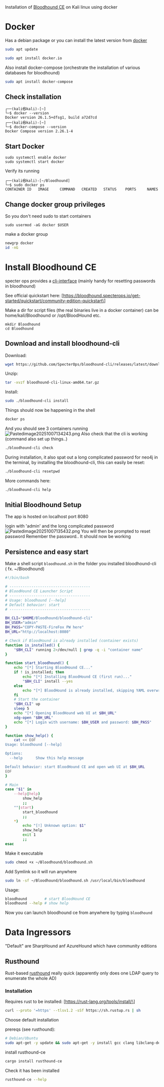 Installation of [Bloodhound CE](https://bloodhound.specterops.io/get-started/quickstart/community-edition-quickstart) on Kali linux using docker

# Docker

Has a debian package or you can install the latest version from [docker](https://docs.docker.com/desktop/setup/install/linux/)

``` bash
sudo apt update
```

``` bash
sudo apt install docker.io
```

Also install docker-compose (orchestrate the installation of various databases for bloodhound)

``` bash
sudo apt install docker-compose
```

## Check installation

    ┌──(kali㉿kali)-[~]
    └─$ docker --version        
    Docker version 26.1.5+dfsg1, build a72d7cd
    ┌──(kali㉿kali)-[~]
    └─$ docker-compose --version
    Docker Compose version 2.26.1-4

## Start Docker

    sudo systemctl enable docker
    sudo systemctl start docker

Verify its running

    ┌──(kali㉿kali)-[~/Bloodhound]
    └─$ sudo docker ps             
    CONTAINER ID   IMAGE     COMMAND   CREATED   STATUS    PORTS     NAMES

## Change docker group privileges

So you don't need sudo to start containers

    sudo usermod -aG docker $USER

make a docker group

``` bash
newgrp docker
id -nG
```

# Install Bloodhound CE

specter ops provides a [cli-interface](https://github.com/SpecterOps/bloodhound-cli/releases) (mainly handy for resetting passwords in bloodhound)

See official quickstart here:
\[https://bloodhound.specterops.io/get-started/quickstart/community-edition-quickstart\]

Make a dir for script files (the real binaries live in a docker container) can be home/kali/Bloodhound or /opt/BloodHound etc.

    mkdir Bloodhound
    cd Bloodhound

## Download and install bloodhound-cli

Download:

``` bash
wget https://github.com/SpecterOps/bloodhound-cli/releases/latest/download/bloodhound-cli-linux-amd64.tar.gz
```

Unzip:

``` bash
tar -xvzf bloodhound-cli-linux-amd64.tar.gz
```

Install:

``` bash
sudo ./bloodhound-cli install
```

Things should now be happening in the shell

``` bash
docker ps 
```

And you should see 3 containers running
<img src="Pasted image 20251007134243.png" class="wikilink"
alt="Pastedimage20251007134243.png" />
Also check that the cli is working (command also set up things..)

``` bash
./bloodhound-cli check
```

During installation, it also spat out a long complicated password for neo4j in the terminal, by installing the bloodhound-cli, this can easily be reset:

``` bash
./bloodhound-cli resetpwd
```

More commands here:

``` bash
./bloodhound-cli help
```

## Initial Bloodhound Setup

The app is hosted on localhost port 8080

login with 'admin' and the long complicated password
<img src="Pasted image 20251007135432.png" class="wikilink"
alt="Pastedimage20251007135432.png" />
You will then be prompted to reset password
Remember the password..
It should now be working

## Persistence and easy start

Make a shell script `bloodhound.sh` in the folder you installed bloodhound-cli ( fx. \~/Bloodhound)

``` bash
#!/bin/bash

# -------------------------------------
# BloodHound CE Launcher Script
# -------------------------------------
# Usage: bloodhound [--help]
# Default behavior: start
# -------------------------------------

BH_CLI="$HOME/Bloodhound/bloodhound-cli"
BH_USER="admin"
BH_PASS="COPY-PASTE-FireFox PW here"
BH_URL="http://localhost:8080"

# Check if BloodHound is already installed (container exists)
function is_installed() {
    "$BH_CLI" running 2>/dev/null | grep -q -i "container name"
}

function start_bloodhound() {
    echo "[*] Starting BloodHound CE..."
    if ! is_installed; then
        echo "[*] Installing BloodHound CE (first run)..."
        "$BH_CLI" install --yes
    else
        echo "[*] BloodHound is already installed, skipping YAML overwrite."
    fi
    # Start the container
    "$BH_CLI" up
    sleep 5
    echo "[*] Opening BloodHound web UI at $BH_URL"
    xdg-open "$BH_URL"
    echo "[*] Login with username: $BH_USER and password: $BH_PASS"
}

function show_help() {
    cat << EOF
Usage: bloodhound [--help]

Options:
  --help      Show this help message

Default behavior: start BloodHound CE and open web UI at $BH_URL
EOF
}

# Main
case "$1" in
    --help|help)
        show_help
        ;;
    ""|start)
        start_bloodhound
        ;;
    *)
        echo "[!] Unknown option: $1"
        show_help
        exit 1
        ;;
esac

```

Make it executable

``` bash
sudo chmod +x ~/Bloodhound/bloodhound.sh
```

Add Symlink so it will run anywhere

``` bash
sudo ln -sf ~/Bloodhound/bloodhound.sh /usr/local/bin/bloodhound
```

Usage:

``` bash
bloodhound        # start BloodHound CE
bloodhound --help # show help
```

Now you can launch bloodhound ce from anywhere by typing `bloodhound`

# Data Ingressors

"Default" are SharpHound anf AzureHound which have community editions

## Rusthound

Rust-based [rusthound](https://github.com/g0h4n/RustHound-CE) really quick (apparently only does one LDAP query to enumerate the whole AD)

### Installation

Requires rust to be installed: \[https://rust-lang.org/tools/install/\]

``` bash
curl --proto '=https' --tlsv1.2 -sSf https://sh.rustup.rs | sh
```

Choose default installation

prereqs (see rusthound):

``` bash
# Debian/Ubuntu
sudo apt-get -y update && sudo apt-get -y install gcc clang libclang-dev libgssapi-krb5-2 libkrb5-dev libsasl2-modules-gssapi-mit musl-tools gcc-mingw-w64-x86-64
```

install rusthound-ce

``` bash
cargo install rusthound-ce
```

Check it has been installed

``` bash
rusthound-ce --help
```
